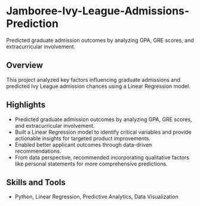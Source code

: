 # Jamboree-Ivy-League-Admissions-Prediction
Predicted graduate admission outcomes by analyzing GPA, GRE scores, and extracurricular involvement.

## Overview  
This project analyzed key factors influencing graduate admissions and predicted Ivy League admission chances using a Linear Regression model.  

## Highlights  
- Predicted graduate admission outcomes by analyzing GPA, GRE scores, and extracurricular involvement.  
- Built a Linear Regression model to identify critical variables and provide actionable insights for targeted product improvements.  
- Enabled better applicant outcomes through data-driven recommendations.  
- From data perspective, recommended incorporating qualitative factors like personal statements for more comprehensive predictions.  

## Skills and Tools  
- Python, Linear Regression, Predictive Analytics, Data Visualization  

